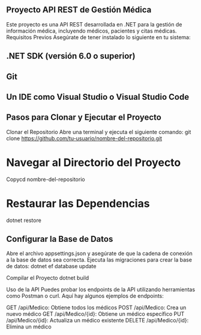 ## Proyecto API REST de Gestión Médica
Este proyecto es una API REST desarrollada en .NET para la gestión de información médica, incluyendo médicos, pacientes y citas médicas.
Requisitos Previos
Asegúrate de tener instalado lo siguiente en tu sistema:

## .NET SDK (versión 6.0 o superior)
## Git
## Un IDE como Visual Studio o Visual Studio Code

## Pasos para Clonar y Ejecutar el Proyecto

Clonar el Repositorio
Abre una terminal y ejecuta el siguiente comando:
git clone https://github.com/tu-usuario/nombre-del-repositorio.git

# Navegar al Directorio del Proyecto
Copycd nombre-del-repositorio

# Restaurar las Dependencias
dotnet restore

## Configurar la Base de Datos

Abre el archivo appsettings.json y asegúrate de que la cadena de conexión a la base de datos sea correcta.
Ejecuta las migraciones para crear la base de datos:
dotnet ef database update



Compilar el Proyecto
dotnet build


Uso de la API
Puedes probar los endpoints de la API utilizando herramientas como Postman o curl. Aquí hay algunos ejemplos de endpoints:

GET /api/Medico: Obtiene todos los médicos
POST /api/Medico: Crea un nuevo médico
GET /api/Medico/{id}: Obtiene un médico específico
PUT /api/Medico/{id}: Actualiza un médico existente
DELETE /api/Medico/{id}: Elimina un médico

